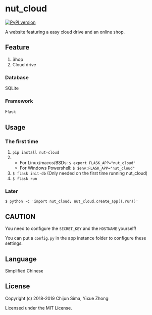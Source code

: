# nut_cloud

[![PyPI version](https://badge.fury.io/py/nut-cloud.svg)](https://badge.fury.io/py/nut-cloud)

A website featuring a easy cloud drive and an online shop.

## Feature

1. Shop
2. Cloud drive

### Database

SQLite

### Framework

Flask

## Usage

### The first time

1. `pip install nut-cloud`
2. + For Linux/macos/BSDs: `$ export FLASK_APP="nut_cloud"`
   + For Windows Powershell: `$ $env:FLASK_APP="nut_cloud"`
3. `$ flask init-db` (Only needed on the first time running nut_cloud)
4. `$ flask run`

### Later

`$ python -c 'import nut_cloud; nut_cloud.create_app().run()'`

## CAUTION

You need to configure the `SECRET_KEY` and the `HOSTNAME` yourself!

You can put a `config.py` in the app instance folder to configure these settings.

## Language

Simplified Chinese

## License

Copyright (c) 2018-2019 Chijun Sima, Yixue Zhong

Licensed under the MIT License.